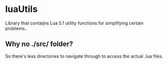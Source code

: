 # luaUtils
 Library that contaijns Lua 5.1 utility functions for simplifying certain problems..
## Why no ./src/ folder?
So there's less directories to navigate through to access the actual .lua files.